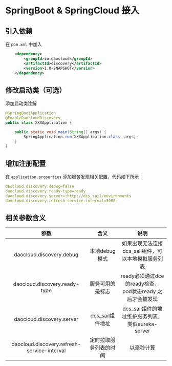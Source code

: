 # SpringBoot & SpringCloud 接入

## 引入依赖

在 `pom.xml` 中加入

```xml
    <dependency>
        <groupId>io.daocloud</groupId>
        <artifactId>discovery</artifactId>
        <version>1.0-SNAPSHOT</version>
    </dependency>
```

## 修改启动类（可选）

添加启动类注解

```java
@SpringBootApplication
@EnableDaocloudDiscovery
public class XXXApplication {

    public static void main(String[] args) {
        SpringApplication.run(XXXApplication.class, args);
    }
}
```

## 增加注册配置

在 `application.properties` 添加服务发现相关配置，代码如下所示：

```yaml
daocloud.discovery.debug=false
daocloud.discovery.ready-type=ready
daocloud.discovery.server=:http://dcs_sail/environments
daocloud.discovery.refresh-service-interval=5000
```

## 相关参数含义
|参数|含义|说明
|:---:|:---:|:---:|
|daocloud.discovery.debug|本地debug模式|如果出现无法连接dcs_sail组件，可以本地模拟服务列表|
|daocloud.discovery.ready-type|服务可用的是标志|ready必须通过dce的ready检查，pod状态ready 之后才会被发现|
|daocloud.discovery.server|dcs_sail组件地址|dcs_sail组件的地址维护服务列表，类似eureka-server|
|daocloud.discovery.refresh-service-interval|定时拉取服务列表的时间|以毫秒计算|
